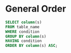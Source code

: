 # General Order

```sql
SELECT column(s)
FROM table_name
WHERE condition
GROUP BY column(s)
HAVING condition
ORDER BY column(s) ASC;
```
